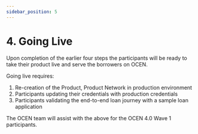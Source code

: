 ```yaml
---
sidebar_position: 5
---
```

# 4. Going Live
Upon completion of the earlier four steps the participants will be ready to take their product live and serve the borrowers on OCEN. 

Going live requires:
1. Re-creation of the Product, Product Network in production environment 
2. Participants updating their credentials with production credentials 
3. Participants validating the end-to-end loan journey with a sample loan application 

The OCEN team will assist with the above for the OCEN 4.0 Wave 1 participants.